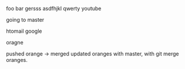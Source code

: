 foo bar gersss
asdfhjkl qwerty youtube

going to master

htomail google

oragne

pushed orange -> merged updated oranges with master, with git merge oranges. 